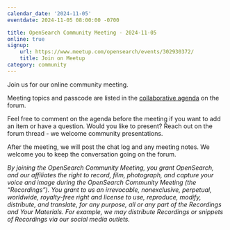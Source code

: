 ```yaml
---
calendar_date: '2024-11-05'
eventdate: 2024-11-05 08:00:00 -0700

title: OpenSearch Community Meeting - 2024-11-05
online: true
signup:
    url: https://www.meetup.com/opensearch/events/302930372/
    title: Join on Meetup
category: community
---
```


Join us for our online community meeting.

Meeting topics and passcode are listed in the [collaborative agenda](https://forum.opensearch.org/t/opensearch-community-meeting-2024-1105/20898) on the forum.

Feel free to comment on the agenda before the meeting if you want to add an item or have a question. Would you like to present? Reach out on the forum thread - we welcome community presentations.

After the meeting, we will post the chat log and any meeting notes. We welcome you to keep the conversation going on the forum.

*By joining the OpenSearch Community Meeting, you grant OpenSearch, and our affiliates the right to record, film, photograph, and capture your voice and image during the OpenSearch Community Meeting (the “Recordings”). You grant to us an irrevocable, nonexclusive, perpetual, worldwide, royalty-free right and license to use, reproduce, modify, distribute, and translate, for any purpose, all or any part of the Recordings and Your Materials. For example, we may distribute Recordings or snippets of Recordings via our social media outlets.*
